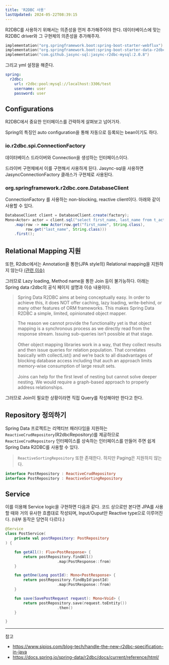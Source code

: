 ```yaml
---
title: 'R2DBC 사용'
lastUpdated: 2024-05-22T08:39:15
---
```


R2DBC를 사용하기 위해서는 의존성을 먼저 추가해주어야 한다. 데이터베이스에 맞는 R2DBC driver와 그 구현체의 의존성을 추가해주자.

```kotlin
implementation("org.springframework.boot:spring-boot-starter-webflux")
implementation("org.springframework.boot:spring-boot-starter-data-r2dbc")
implementation("com.github.jasync-sql:jasync-r2dbc-mysql:2.0.8")
```

그리고 yml 설정을 해준다.

```yml
spring:
  r2dbc:
    url: r2dbc:pool:mysql://localhost:3306/test
    username: user
    password: user
```

## Configurations

R2DBC에서 중요한 인터페이스를 간략하게 살펴보고 넘어가자.

Spring의 특징인 auto configuration을 통해 자동으로 등록되는 bean이기도 하다.

### io.r2dbc.spi.ConnectionFactory

데이터베이스 드라이버와 Connection을 생성하는 인터페이스이다.

드라이버 구현체에서 이를 구현해서 사용하게 된다. Jasync-sql을 사용하면 JasyncConnectionFactory 클래스가 구현체로 사용된다. 

### org.springframework.r2dbc.core.DatabaseClient

ConnectionFactory 를 사용하는 non-blocking, reactive client이다. 아래와 같이 사용할 수 있다.

```java
DatabaseClient client = DatabaseClient.create(factory);
Mono<Actor> actor = client.sql("select first_name, last_name from t_actor")
    .map(row -> new Actor(row.get("first_name", String.class),
         row.get("last_name", String.class)))
    .first();
```

## Relational Mapping 지원

또한, R2dbc에서는 Annotation을 통한(JPA style의) Relational mapping을 지원하지 않는다 [(관련 이슈)](https://github.com/spring-projects/spring-data-r2dbc/issues/356)

그러므로 Lazy loading, Method name을 통한 Join 등이 불가능하다. 아래는 Spring data r2dbc의 공식 페이지 설명과 이슈 내용이다.

> Spring Data R2DBC aims at being conceptually easy. In order to achieve this, it does NOT offer caching, lazy loading, write-behind, or many other features of ORM frameworks. This makes Spring Data R2DBC a simple, limited, opinionated object mapper.

> The reason we cannot provide the functionality yet is that object mapping is a synchronous process as we directly read from the response stream. Issuing sub-queries isn’t possible at that stage.<br><br>Other object mapping libraries work in a way, that they collect results and then issue queries for relation population. That correlates basically with collectList() and we’re back to all disadvantages of blocking database access including that auch an approach limits memory-wise consumption of large result sets.<br><br>Joins can help for the first level of nesting but cannot solve deeper nesting. We would require a graph-based approach to properly address relationships.
    
그러므로 Join이 필요한 상황이라면 직접 Query를 작성해야만 한다고 한다.

## Repository 정의하기

Spring Data 프로젝트는 리액티브 패러다임을 지원하는 `ReactiveCrudRepository`(R2dbcRepository)를 제공하므로 `ReactiveCrudRepository` 인터페이스를 상속하는 인터페이스를 만들어 주면 쉽게 Spring Data R2DBC를 사용할 수 있다. 

> `ReactiveSortingRepository` 또한 존재한다. 하지만 Paging은 지원하지 않는다.

```kotlin
interface PostRepository : ReactiveCrudRepository
interface PostRepository : ReactiveSortingRepository
```

## Service

이를 이용해 Service logic을 구현하면 다음과 같다. 코드 상으로만 본다면 JPA를 사용할 때와 거의 유사한 흐름대로 작성되며, Input/Ouput만 Reactive type으로 이루어진다. (내부 동작은 당연히 다르다.)

```kotlin
@Service
class PostService(
    private val postRepository: PostRepository
) {

    fun getAll(): Flux<PostResponse> {
        return postRepository.findAll()
                       .map(PostResponse::from)
    }

    fun getOne(Long postId): Mono<PostResponse> {
        return postRepository.findById(postId)
                       .map(PostResponse::from)
    }

    fun save(SavePostRequest request): Mono<Void> {
        return postRepository.save(request.toEntity())
                       .then()
    }

}
```

---

참고

- https://www.sipios.com/blog-tech/handle-the-new-r2dbc-specification-in-java
- https://docs.spring.io/spring-data/r2dbc/docs/current/reference/html/